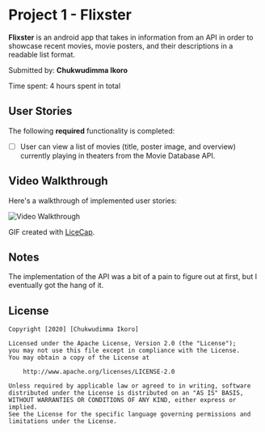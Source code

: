 # Project 1 - Flixster

**Flixster** is an android app that takes in information from an API in order to showcase recent movies, movie posters, and their descriptions in a readable list format.

Submitted by: **Chukwudimma Ikoro**

Time spent: 4 hours spent in total

## User Stories

The following **required** functionality is completed:

* [ ] User can view a list of movies (title, poster image, and overview) currently playing in theaters from the Movie Database API.

## Video Walkthrough

Here's a walkthrough of implemented user stories:

<img src='http://i.imgur.com/link/to/your/gif/file.gif' title='Video Walkthrough' width='' alt='Video Walkthrough' />

GIF created with [LiceCap](http://www.cockos.com/licecap/).

## Notes

The implementation of the API was a bit of a pain to figure out at first, but I eventually got the hang of it.

## License

    Copyright [2020] [Chukwudimma Ikoro]

    Licensed under the Apache License, Version 2.0 (the "License");
    you may not use this file except in compliance with the License.
    You may obtain a copy of the License at

        http://www.apache.org/licenses/LICENSE-2.0

    Unless required by applicable law or agreed to in writing, software
    distributed under the License is distributed on an "AS IS" BASIS,
    WITHOUT WARRANTIES OR CONDITIONS OF ANY KIND, either express or implied.
    See the License for the specific language governing permissions and
    limitations under the License.
